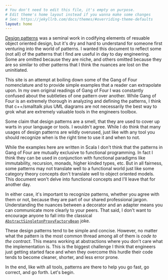```yaml
---
# You don't need to edit this file, it's empty on purpose.
# Edit theme's home layout instead if you wanna make some changes
# See: https://jekyllrb.com/docs/themes/#overriding-theme-defaults
layout: home
---
```

[Design patterns](http://www.blackwasp.co.uk/gofpatterns.aspx) was a seminal work in codifying elements of resuable object oriented design, but it's dry and hard to understand for someone first venturing into the world of patterns.  I wanted this document to reflect some (not all) of the patterns that I find are useful in day to day engineering.  Some are omitted because they are niche, and others omitted because they are so similar to other patterns that I think the nuances are lost on the uninitiated.

This site is an attempt at boiling down some of the Gang of Four nomenclature and to provide simple examples that a reader can extrapolate upon.  In my own original readings of Gang of Four I was constantly confused about the subtleties of one pattern over another.  While Gang of Four is an extremely thorough in analyzing and defining the patterns, I think that c++/smalltalk plus UML diagrams are not necessarily the best way to grok what are extremely valuable tools in the engineers toolbox.

Some claim that design patterns are a smell, that they are used to cover up warts in your language or tools. I wouldn't agree. While I do think that many usages of design patterns are wildly overused, just like with any tool you should recognize when is the right time to use it and when to not. 

While the examples here are written in Scala I don't think that the patterns in Gang of Four are mutually exclusive to functional programming.  In fact I think they can be used in conjunction with functional paradigms like immutability, recursion, monads, higher kinded types, etc.  But in all fairness, some patterns may not translate well to a functional world just like some category theory concepts don't translate well to object oriented models.  This document won't delve into functional concepts and I'll leave that for another day.  

In either case, it's important to recognize patterns, whether you agree with them or not, because they are part of our shared professional jargon.  Understanding the nuances between a decorator and an adapter means you can communicate more clearly to your peers.  That said, I don't want to encourage anyone to fall into the classical [`AbstractSingletonProxyFactoryBean`](http://docs.spring.io/spring/docs/2.5.x/javadoc-api/org/springframework/aop/framework/AbstractSingletonProxyFactoryBean.html) joke.   

These design patterns tend to be simple and concise. However, no matter what the pattern is the most common thread among all of them is _code to the contract_.  This means working at abstractions where you don't care what the implementation is.  This is the biggest challenge I think that engineers just getting started face and when they overcome this hurdle their code tends to become cleaner, shorter, and less error prone.    

In the end, like with all tools, patterns are there to help you go fast, go correct, and go forth.  Let's begin.
